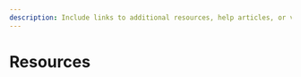 ```yaml
---
description: Include links to additional resources, help articles, or videos.
---
```


# Resources

